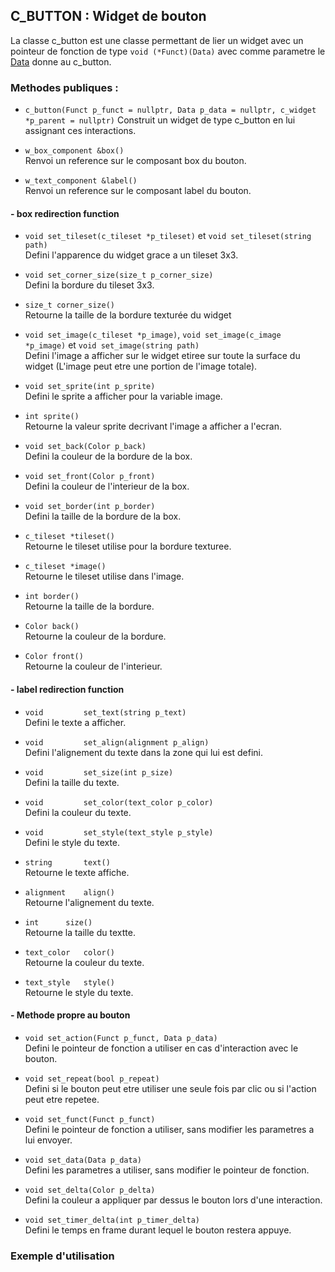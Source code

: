 ## C_BUTTON : Widget de bouton

La classe c_button est une classe permettant de lier un widget avec un pointeur de fonction de type `void (*Funct)(Data)` avec comme parametre le [Data](.readme/data.md) donne au c_button.

### Methodes publiques :

- `c_button(Funct p_funct = nullptr, Data p_data = nullptr, c_widget *p_parent = nullptr)`
	Construit un widget de type c_button en lui assignant ces interactions.  


- `w_box_component &box()`  
	Renvoi un reference sur le composant box du bouton.


- `w_text_component &label()`  
	Renvoi un reference sur le composant label du bouton.



#### - box redirection function
- `void set_tileset(c_tileset *p_tileset)` et `void set_tileset(string path)`  
	Defini l'apparence du widget grace a un tileset 3x3.


- `void set_corner_size(size_t p_corner_size)`  
	Defini la bordure du tileset 3x3.


- `size_t corner_size()`  
	Retourne la taille de la bordure texturée du widget


- `void set_image(c_tileset *p_image)`, `void set_image(c_image *p_image)` et `void set_image(string path)`  
	Defini l'image a afficher sur le widget etiree sur toute la surface du widget (L'image peut etre une portion de l'image totale).


- `void set_sprite(int p_sprite)`  
	Defini le sprite a afficher pour la variable image.


- `int sprite()`  
	Retourne la valeur sprite decrivant l'image a afficher a l'ecran.


- `void set_back(Color p_back)`  
	Defini la couleur de la bordure de la box.


- `void set_front(Color p_front)`  
	Defini la couleur de l'interieur de la box.


- `void set_border(int p_border)`  
	Defini la taille de la bordure de la box.


- `c_tileset *tileset()`  
	Retourne le tileset utilise pour la bordure texturee.


- `c_tileset *image()`  
	Retourne le tileset utilise dans l'image.


- `int border()`  
	Retourne la taille de la bordure.


- `Color back()`  
	Retourne la couleur de la bordure.


- `Color front()`  
	Retourne la couleur de l'interieur.

#### - label redirection function
- `void 		set_text(string p_text)`  
	Defini le texte a afficher.


- `void 		set_align(alignment p_align)`  
	Defini l'alignement du texte dans la zone qui lui est defini.


- `void 		set_size(int p_size)`  
	Defini la taille du texte.


- `void 		set_color(text_color p_color)`  
	Defini la couleur du texte.


- `void 		set_style(text_style p_style)`  
	Defini le style du texte.


- `string 		text()`  
	Retourne le texte affiche.


- `alignment 	align()`  
	Retourne l'alignement du texte.


- `int 		size()`  
	Retourne la taille du textte.


- `text_color 	color()`  
	Retourne la couleur du texte.


- `text_style 	style()`  
	Retourne le style du texte.


#### - Methode propre au bouton
- `void set_action(Funct p_funct, Data p_data)`  
	Defini le pointeur de fonction a utiliser en cas d'interaction avec le bouton.


- `void set_repeat(bool p_repeat)`  
	Defini si le bouton peut etre utiliser une seule fois par clic ou si l'action peut etre repetee.


- `void set_funct(Funct p_funct)`  
	Defini le pointeur de fonction a utiliser, sans modifier les parametres a lui envoyer.


- `void set_data(Data p_data)`  
	Defini les parametres a utiliser, sans modifier le pointeur de fonction.


- `void set_delta(Color p_delta)`  
	Defini la couleur a appliquer par dessus le bouton lors d'une interaction.


- `void set_timer_delta(int p_timer_delta)`  
	Defini le temps en frame durant lequel le bouton restera appuye.


### Exemple d'utilisation
